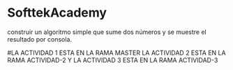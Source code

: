 # SofttekAcademy
 construir un algoritmo simple que sume dos números y se muestre el resultado por consola.

#LA ACTIVIDAD 1 ESTA EN LA RAMA MASTER
LA ACTIVIDAD 2 ESTA EN LA RAMA ACTIVIDAD-2 Y LA ACTIVIDAD 3 ESTA EN LA RAMA ACTIVIDAD-3 
